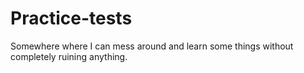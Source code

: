# Practice-tests
Somewhere where I can mess around and learn some things without completely ruining anything.
